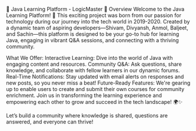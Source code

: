 🌟 Java Learning Platform - LogicMaster 🌟
Overview
Welcome to the Java Learning Platform! 🚀 This exciting project was born from our passion for technology during our journey into the tech world in 2019-2020. Created by a dynamic team of aspiring developers—Shivam, Divyansh, Anmol, Baljeet, and Sachin—this platform is designed to be your go-to hub for learning Java, engaging in vibrant Q&A sessions, and connecting with a thriving community.

What We Offer:
Interactive Learning: Dive into the world of Java with engaging content and resources.
Community Q&A: Ask questions, share knowledge, and collaborate with fellow learners in our dynamic forums.
Real-Time Notifications: Stay updated with email alerts on responses and new posts, so you never miss a beat!
Future-Ready Features: We're gearing up to enable users to create and submit their own courses for community enrichment.
Join us in transforming the learning experience and empowering each other to grow and succeed in the tech landscape! 🌍✨

Let’s build a community where knowledge is shared, questions are answered, and everyone can thrive!

